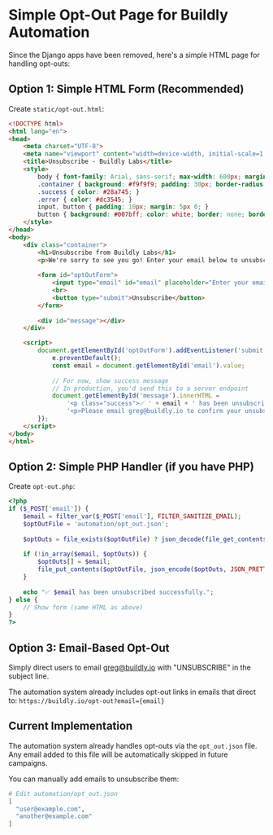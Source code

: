 # Simple Opt-Out Page for Buildly Automation

Since the Django apps have been removed, here's a simple HTML page for handling opt-outs:

## Option 1: Simple HTML Form (Recommended)

Create `static/opt-out.html`:
```html
<!DOCTYPE html>
<html lang="en">
<head>
    <meta charset="UTF-8">
    <meta name="viewport" content="width=device-width, initial-scale=1.0">
    <title>Unsubscribe - Buildly Labs</title>
    <style>
        body { font-family: Arial, sans-serif; max-width: 600px; margin: 50px auto; padding: 20px; }
        .container { background: #f9f9f9; padding: 30px; border-radius: 10px; }
        .success { color: #28a745; }
        .error { color: #dc3545; }
        input, button { padding: 10px; margin: 5px 0; }
        button { background: #007bff; color: white; border: none; border-radius: 5px; cursor: pointer; }
    </style>
</head>
<body>
    <div class="container">
        <h1>Unsubscribe from Buildly Labs</h1>
        <p>We're sorry to see you go! Enter your email below to unsubscribe from our mailing list.</p>
        
        <form id="optOutForm">
            <input type="email" id="email" placeholder="Enter your email address" required style="width: 300px;">
            <br>
            <button type="submit">Unsubscribe</button>
        </form>
        
        <div id="message"></div>
    </div>

    <script>
        document.getElementById('optOutForm').addEventListener('submit', function(e) {
            e.preventDefault();
            const email = document.getElementById('email').value;
            
            // For now, show success message
            // In production, you'd send this to a server endpoint
            document.getElementById('message').innerHTML = 
                '<p class="success">✅ ' + email + ' has been unsubscribed successfully.</p>' +
                '<p>Please email greg@buildly.io to confirm your unsubscribe request.</p>';
        });
    </script>
</body>
</html>
```

## Option 2: Simple PHP Handler (if you have PHP)

Create `opt-out.php`:
```php
<?php
if ($_POST['email']) {
    $email = filter_var($_POST['email'], FILTER_SANITIZE_EMAIL);
    $optOutFile = 'automation/opt_out.json';
    
    $optOuts = file_exists($optOutFile) ? json_decode(file_get_contents($optOutFile), true) : [];
    
    if (!in_array($email, $optOuts)) {
        $optOuts[] = $email;
        file_put_contents($optOutFile, json_encode($optOuts, JSON_PRETTY_PRINT));
    }
    
    echo "✅ $email has been unsubscribed successfully.";
} else {
    // Show form (same HTML as above)
}
?>
```

## Option 3: Email-Based Opt-Out

Simply direct users to email greg@buildly.io with "UNSUBSCRIBE" in the subject line.

The automation system already includes opt-out links in emails that direct to:
`https://buildly.io/opt-out?email={email}`

## Current Implementation

The automation system already handles opt-outs via the `opt_out.json` file. Any email added to this file will be automatically skipped in future campaigns.

You can manually add emails to unsubscribe them:
```bash
# Edit automation/opt_out.json
[
  "user@example.com",
  "another@example.com"
]
```
